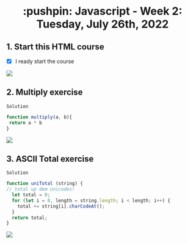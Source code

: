 <h1 align="center">:pushpin: Javascript - Week 2: Tuesday, July 26th, 2022</h1>
<h2>1. Start this HTML course</h2>

- [x] I ready start the course

<img src="https://i.ibb.co/1X6sS5z/imagen-2022-08-01-153757999.png">
<h2>2. Multiply exercise</h2>

`Solution`
```javascript
function multiply(a, b){
 return a * b
}
```
<img src="https://i.ibb.co/jJ1C2Gq/imagen-2022-08-01-154305196.png">
<h2>3. ASCII Total exercise</h2>

`Solution`
```javascript
function uniTotal (string) {
// total up dem unicodes!
  let total = 0;
  for (let i = 0, length = string.length; i < length; i++) {
    total += string[i].charCodeAt();
  }
  return total;
}
```
<img src="https://i.ibb.co/t2nxDcK/imagen-2022-08-01-160258696.png">
